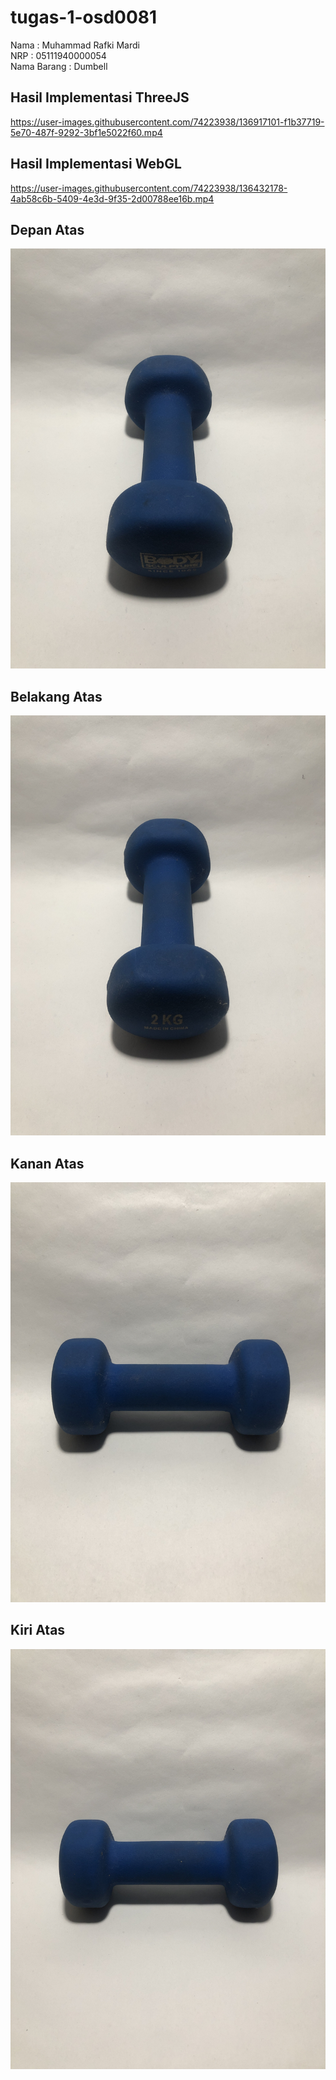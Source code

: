# tugas-1-osd0081


Nama : Muhammad Rafki Mardi<br>
NRP : 05111940000054<br>
Nama Barang : Dumbell<br>

## Hasil Implementasi ThreeJS

https://user-images.githubusercontent.com/74223938/136917101-f1b37719-5e70-487f-9292-3bf1e5022f60.mp4

## Hasil Implementasi WebGL

https://user-images.githubusercontent.com/74223938/136432178-4ab58c6b-5409-4e3d-9f35-2d00788ee16b.mp4

## Depan Atas

![depat atas](https://github.com/cg2021d/menggambar-primitif-osd0081/blob/main/images/image0.jpeg)

## Belakang Atas

![belakang atas](https://github.com/cg2021d/menggambar-primitif-osd0081/blob/main/images/image1.jpeg)

## Kanan Atas

![Kanan atas](https://github.com/cg2021d/menggambar-primitif-osd0081/blob/main/images/image2.jpeg)

## Kiri Atas

![Kiri atas](https://github.com/cg2021d/menggambar-primitif-osd0081/blob/main/images/image3.jpeg)

<!-- Nama Barang : Dualshock 2<br>
## Depan Atas

![depat atas](https://user-images.githubusercontent.com/74223938/135046340-a4ddfb4a-5117-450c-92ac-0acfa1e0ef43.JPG)


## Belakang Atas

![belakang atas](https://user-images.githubusercontent.com/74223938/135046362-a48db48d-1ff6-4b99-83b8-292ab4fea4a0.JPG)

## Kanan Atas

![Kanan atas](https://user-images.githubusercontent.com/74223938/135046370-b0b9002f-5fe2-44a7-bf19-426e85d59502.JPG)

## Kiri Atas

![Kiri atas](https://user-images.githubusercontent.com/74223938/135046382-c20ee1b8-2a24-4692-8b8e-8afeb8d8b163.JPG) -->
